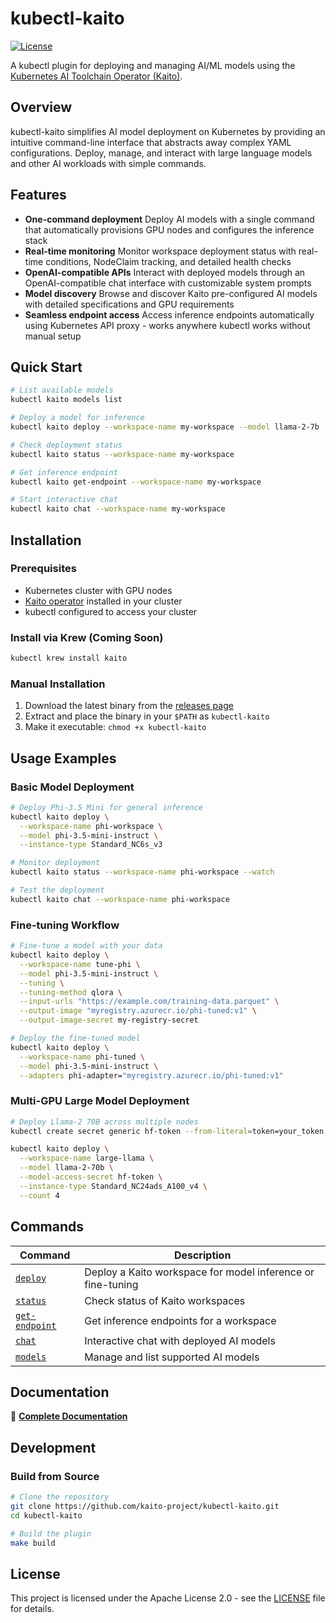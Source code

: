 # kubectl-kaito

[![License](https://img.shields.io/badge/License-Apache%202.0-blue.svg)](https://opensource.org/licenses/Apache-2.0)

A kubectl plugin for deploying and managing AI/ML models using the [Kubernetes AI Toolchain Operator (Kaito)](https://github.com/kaito-project/kaito).

## Overview

kubectl-kaito simplifies AI model deployment on Kubernetes by providing an intuitive command-line interface that abstracts away complex YAML configurations. Deploy, manage, and interact with large language models and other AI workloads with simple commands.

## Features

- **One-command deployment** Deploy AI models with a single command that automatically provisions GPU nodes and configures the inference stack
- **Real-time monitoring** Monitor workspace deployment status with real-time conditions, NodeClaim tracking, and detailed health checks
- **OpenAI-compatible APIs** Interact with deployed models through an OpenAI-compatible chat interface with customizable system prompts
- **Model discovery** Browse and discover Kaito pre-configured AI models with detailed specifications and GPU requirements
- **Seamless endpoint access** Access inference endpoints automatically using Kubernetes API proxy - works anywhere kubectl works without manual setup

## Quick Start

```bash
# List available models
kubectl kaito models list

# Deploy a model for inference
kubectl kaito deploy --workspace-name my-workspace --model llama-2-7b

# Check deployment status
kubectl kaito status --workspace-name my-workspace

# Get inference endpoint
kubectl kaito get-endpoint --workspace-name my-workspace

# Start interactive chat
kubectl kaito chat --workspace-name my-workspace
```

## Installation

### Prerequisites

- Kubernetes cluster with GPU nodes
- [Kaito operator](https://github.com/kaito-project/kaito) installed in your cluster
- kubectl configured to access your cluster

### Install via Krew (Coming Soon)

```bash
kubectl krew install kaito
```

### Manual Installation

1. Download the latest binary from the [releases page](https://github.com/kaito-project/kubectl-kaito/releases)
2. Extract and place the binary in your `$PATH` as `kubectl-kaito`
3. Make it executable: `chmod +x kubectl-kaito`

## Usage Examples

### Basic Model Deployment

```bash
# Deploy Phi-3.5 Mini for general inference
kubectl kaito deploy \
  --workspace-name phi-workspace \
  --model phi-3.5-mini-instruct \
  --instance-type Standard_NC6s_v3

# Monitor deployment
kubectl kaito status --workspace-name phi-workspace --watch

# Test the deployment
kubectl kaito chat --workspace-name phi-workspace
```

### Fine-tuning Workflow

```bash
# Fine-tune a model with your data
kubectl kaito deploy \
  --workspace-name tune-phi \
  --model phi-3.5-mini-instruct \
  --tuning \
  --tuning-method qlora \
  --input-urls "https://example.com/training-data.parquet" \
  --output-image "myregistry.azurecr.io/phi-tuned:v1" \
  --output-image-secret my-registry-secret

# Deploy the fine-tuned model
kubectl kaito deploy \
  --workspace-name phi-tuned \
  --model phi-3.5-mini-instruct \
  --adapters phi-adapter="myregistry.azurecr.io/phi-tuned:v1"
```

### Multi-GPU Large Model Deployment

```bash
# Deploy Llama-2 70B across multiple nodes
kubectl create secret generic hf-token --from-literal=token=your_token

kubectl kaito deploy \
  --workspace-name large-llama \
  --model llama-2-70b \
  --model-access-secret hf-token \
  --instance-type Standard_NC24ads_A100_v4 \
  --count 4
```

## Commands

| Command                                  | Description                                                 |
| ---------------------------------------- | ----------------------------------------------------------- |
| [`deploy`](./docs/deploy.md)             | Deploy a Kaito workspace for model inference or fine-tuning |
| [`status`](./docs/status.md)             | Check status of Kaito workspaces                            |
| [`get-endpoint`](./docs/get-endpoint.md) | Get inference endpoints for a workspace                     |
| [`chat`](./docs/chat.md)                 | Interactive chat with deployed AI models                    |
| [`models`](./docs/models.md)             | Manage and list supported AI models                         |

## Documentation

📖 **[Complete Documentation](./docs/README.md)**

## Development

### Build from Source

```bash
# Clone the repository
git clone https://github.com/kaito-project/kubectl-kaito.git
cd kubectl-kaito

# Build the plugin
make build
```

## License

This project is licensed under the Apache License 2.0 - see the [LICENSE](LICENSE) file for details.
